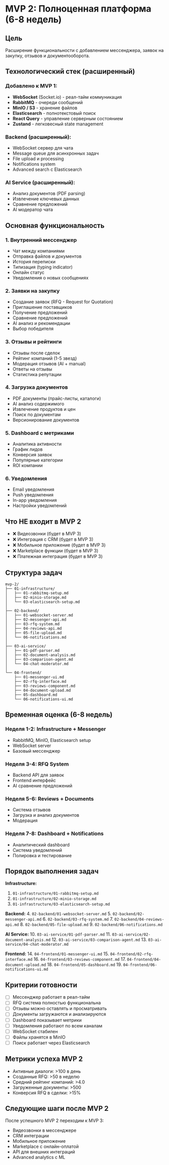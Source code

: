 # MVP 2: Полноценная платформа (6-8 недель)

## Цель
Расширение функциональности с добавлением мессенджера, заявок на закупку, отзывов и документооборота.

## Технологический стек (расширенный)

### Добавлено к MVP 1:
- **WebSocket** (Socket.io) - реал-тайм коммуникация
- **RabbitMQ** - очереди сообщений
- **MinIO / S3** - хранение файлов
- **Elasticsearch** - полнотекстовый поиск
- **React Query** - управление серверным состоянием
- **Zustand** - легковесный state management

### Backend (расширенный):
- WebSocket сервер для чата
- Message queue для асинхронных задач
- File upload и processing
- Notifications system
- Advanced search с Elasticsearch

### AI Service (расширенный):
- Анализ документов (PDF parsing)
- Извлечение ключевых данных
- Сравнение предложений
- AI модератор чата

## Основная функциональность

### 1. Внутренний мессенджер
- Чат между компаниями
- Отправка файлов и документов
- История переписки
- Типизация (typing indicator)
- Онлайн статус
- Уведомления о новых сообщениях

### 2. Заявки на закупку
- Создание заявок (RFQ - Request for Quotation)
- Приглашение поставщиков
- Получение предложений
- Сравнение предложений
- AI анализ и рекомендации
- Выбор победителя

### 3. Отзывы и рейтинги
- Отзывы после сделок
- Рейтинг компаний (1-5 звезд)
- Модерация отзывов (AI + manual)
- Ответы на отзывы
- Статистика репутации

### 4. Загрузка документов
- PDF документы (прайс-листы, каталоги)
- AI анализ содержимого
- Извлечение продуктов и цен
- Поиск по документам
- Версионирование документов

### 5. Dashboard с метриками
- Аналитика активности
- График лидов
- Конверсия заявок
- Популярные категории
- ROI компании

### 6. Уведомления
- Email уведомления
- Push уведомления
- In-app уведомления
- Настройки уведомлений

## Что НЕ входит в MVP 2

- ❌ Видеозвонки (будет в MVP 3)
- ❌ Интеграция с CRM (будет в MVP 3)
- ❌ Мобильное приложение (будет в MVP 3)
- ❌ Marketplace функции (будет в MVP 3)
- ❌ Платежная интеграция (будет в MVP 3)

## Структура задач

```
mvp-2/
├── 01-infrastructure/
│   ├── 01-rabbitmq-setup.md
│   ├── 02-minio-storage.md
│   └── 03-elasticsearch-setup.md
│
├── 02-backend/
│   ├── 01-websocket-server.md
│   ├── 02-messenger-api.md
│   ├── 03-rfq-system.md
│   ├── 04-reviews-api.md
│   ├── 05-file-upload.md
│   └── 06-notifications.md
│
├── 03-ai-service/
│   ├── 01-pdf-parser.md
│   ├── 02-document-analysis.md
│   ├── 03-comparison-agent.md
│   └── 04-chat-moderator.md
│
└── 04-frontend/
    ├── 01-messenger-ui.md
    ├── 02-rfq-interface.md
    ├── 03-reviews-component.md
    ├── 04-document-upload.md
    ├── 05-dashboard.md
    └── 06-notifications-ui.md
```

## Временная оценка (6-8 недель)

### Неделя 1-2: Infrastructure + Messenger
- RabbitMQ, MinIO, Elasticsearch setup
- WebSocket server
- Базовый мессенджер

### Неделя 3-4: RFQ System
- Backend API для заявок
- Frontend интерфейс
- AI сравнение предложений

### Неделя 5-6: Reviews + Documents
- Система отзывов
- Загрузка и анализ документов
- Модерация

### Неделя 7-8: Dashboard + Notifications
- Аналитический dashboard
- Система уведомлений
- Полировка и тестирование

## Порядок выполнения задач

**Infrastructure:**
1. `01-infrastructure/01-rabbitmq-setup.md`
2. `01-infrastructure/02-minio-storage.md`
3. `01-infrastructure/03-elasticsearch-setup.md`

**Backend:**
4. `02-backend/01-websocket-server.md`
5. `02-backend/02-messenger-api.md`
6. `02-backend/03-rfq-system.md`
7. `02-backend/04-reviews-api.md`
8. `02-backend/05-file-upload.md`
9. `02-backend/06-notifications.md`

**AI Service:**
10. `03-ai-service/01-pdf-parser.md`
11. `03-ai-service/02-document-analysis.md`
12. `03-ai-service/03-comparison-agent.md`
13. `03-ai-service/04-chat-moderator.md`

**Frontend:**
14. `04-frontend/01-messenger-ui.md`
15. `04-frontend/02-rfq-interface.md`
16. `04-frontend/03-reviews-component.md`
17. `04-frontend/04-document-upload.md`
18. `04-frontend/05-dashboard.md`
19. `04-frontend/06-notifications-ui.md`

## Критерии готовности

- [ ] Мессенджер работает в реал-тайм
- [ ] RFQ система полностью функциональна
- [ ] Отзывы можно оставлять и просматривать
- [ ] Документы загружаются и анализируются
- [ ] Dashboard показывает метрики
- [ ] Уведомления работают по всем каналам
- [ ] WebSocket стабилен
- [ ] Файлы хранятся в MinIO
- [ ] Поиск работает через Elasticsearch

## Метрики успеха MVP 2

- Активные диалоги: >100 в день
- Созданные RFQ: >50 в неделю
- Средний рейтинг компаний: >4.0
- Загруженные документы: >500
- Конверсия RFQ в сделки: >15%

## Следующие шаги после MVP 2

После успешного MVP 2 переходим к MVP 3:
- Видеозвонки в мессенджере
- CRM интеграции
- Мобильное приложение
- Marketplace с онлайн-оплатой
- API для внешних интеграций
- Advanced analytics с ML

